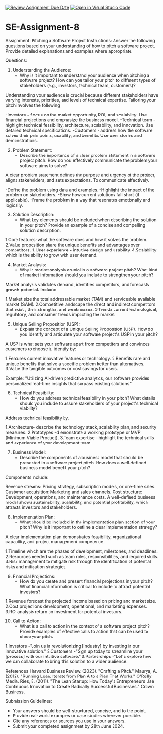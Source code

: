 [![Review Assignment Due Date](https://classroom.github.com/assets/deadline-readme-button-22041afd0340ce965d47ae6ef1cefeee28c7c493a6346c4f15d667ab976d596c.svg)](https://classroom.github.com/a/4bgukiqw)
[![Open in Visual Studio Code](https://classroom.github.com/assets/open-in-vscode-2e0aaae1b6195c2367325f4f02e2d04e9abb55f0b24a779b69b11b9e10269abc.svg)](https://classroom.github.com/online_ide?assignment_repo_id=15351281&assignment_repo_type=AssignmentRepo)
# SE-Assignment-8
 Assignment: Pitching a Software Project
 Instructions:
Answer the following questions based on your understanding of how to pitch a software project. Provide detailed explanations and examples where appropriate.

 Questions:

1. Understanding the Audience:
   - Why is it important to understand your audience when pitching a software project? How can you tailor your pitch to different types of stakeholders (e.g., investors, technical team, customers)?

Understanding your audience is crucial because different stakeholders have varying interests, priorities, and levels of technical expertise. Tailoring your pitch involves the following 

-Investors - f ocus on the market opportunity, ROI, and scalability. Use financial projections and emphasize the business model.
-Technical team - highlight technical feasibility, architecture, scalability, and innovation. Use detailed technical specifications.
-Customers - address how the software solves their pain points, usability, and benefits. Use user stories and demonstrations.


2. Problem Statement:
   - Describe the importance of a clear problem statement in a software project pitch. How do you effectively communicate the problem your software aims to solve?


A clear problem statement defines the purpose and urgency of the project, aligns stakeholders, and sets expectations. To communicate effectively.

-Define the problem  using data and examples.
-Highlight the impact of the problem on stakeholders.
-Show how current solutions fall short (if applicable).
-Frame the problem in a way that resonates emotionally and logically.

3. Solution Description:
   - What key elements should be included when describing the solution in your pitch? Provide an example of a concise and compelling solution description.

1.Core features-what  the software does and how it solves the problem.
2.Value proposition share the unique benefits and advantages over competitors.
3.User experience - intuitive design and usability.
4.Scalability which is the ability to grow with user demand.

4. Market Analysis:
   - Why is market analysis crucial in a software project pitch? What kind of market information should you include to strengthen your pitch?

Market analysis validates demand, identifies competitors, and forecasts growth potential. Include:

1.Market size the total addressable market (TAM) and serviceable available market (SAM).
2.Competitive landscape the direct and indirect competitors that exist , their strengths, and weaknesses.
3.Trends current technological, regulatory, and consumer trends impacting the market.


5. Unique Selling Proposition (USP):
   - Explain the concept of a Unique Selling Proposition (USP). How do you identify and articulate your software project's USP in your pitch?

A USP is what sets your software apart from competitors and convinces customers to choose it. Identify by:

1.Features current innovative features or technology.
2.Benefits rare and unique benefits that solve a specific problem better than alternatives.
3.Value the tangible outcomes or cost savings for users.

Example: "Utilizing AI-driven predictive analytics, our software provides personalized real-time insights that surpass existing solutions."


6. Technical Feasibility:
   - How do you address technical feasibility in your pitch? What details should you include to assure stakeholders of your project's technical viability?


Address technical feasibility by.

1.Architecture- describe the technology stack, scalability plan, and security measures.
2.Prototypes -d emonstrate a working prototype or MVP (Minimum Viable Product).
3.Team expertise - highlight the technical skills and experience of your development team.


7. Business Model:
   - Describe the components of a business model that should be presented in a software project pitch. How does a well-defined business model benefit your pitch?

Components include:

Revenue streams: Pricing strategy, subscription models, or one-time sales.
Customer acquisition: Marketing and sales channels.
Cost structure: Development, operations, and maintenance costs.
A well-defined business model shows sustainability, scalability, and potential profitability, which attracts investors and stakeholders.


8. Implementation Plan:
   - What should be included in the implementation plan section of your pitch? Why is it important to outline a clear implementation strategy?

A clear implementation plan demonstrates feasibility, organizational capability, and project management competence.

1.Timeline which are the phases of development, milestones, and deadlines.
2.Resources needed such as team roles, responsibilities, and required skills.
3.Risk management to mitigate risk through the identification of potential risks and mitigation strategies.

9. Financial Projections:
   - How do you create and present financial projections in your pitch? What financial information is critical to include to attract potential investors?


1.Revenue forecast the projected income based on pricing and market size.
2.Cost projections development, operational, and marketing expenses.
3.ROI analysis return on investment for potential investors.


10. Call to Action:
    - What is a call to action in the context of a software project pitch? Provide examples of effective calls to action that can be used to close your pitch.

1.Investors -"Join us in revolutionizing [industry] by investing in our innovative solution."
2.Customers -"Sign up today to streamline your [process] with our intuitive software."
3.Partnerships -"Let's explore how we can collaborate to bring this solution to a wider audience.

References
Harvard Business Review. (2023). "Crafting a Pitch." 
Maurya, A. (2012). "Running Lean: Iterate from Plan A to a Plan That Works." O'Reilly Media.
Ries, E. (2011). "The Lean Startup: How Today's Entrepreneurs Use Continuous Innovation to Create Radically Successful Businesses." Crown Business.


 Submission Guidelines:
- Your answers should be well-structured, concise, and to the point.
- Provide real-world examples or case studies wherever possible.
- Cite any references or sources you use in your answers.
- Submit your completed assignment by 28th June 2024.


